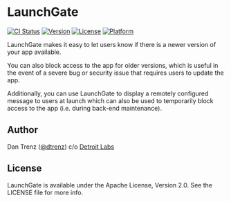 # LaunchGate

[![CI Status](http://img.shields.io/travis/dtrenz/LaunchGate.svg?style=flat)](https://travis-ci.org/detroit-labs/LaunchGate)
[![Version](https://img.shields.io/cocoapods/v/LaunchGate.svg?style=flat)](http://cocoapods.org/pods/LaunchGate)
[![License](https://img.shields.io/cocoapods/l/LaunchGate.svg?style=flat)](http://cocoapods.org/pods/LaunchGate)
[![Platform](https://img.shields.io/cocoapods/p/LaunchGate.svg?style=flat)](http://cocoapods.org/pods/LaunchGate)

LaunchGate makes it easy to let users know if there is a newer version of your
app available.

You can also block access to the app for older versions, which is useful in the
event of a severe bug or security issue that requires users to update the app.

Additionally, you can use LaunchGate to display a remotely configured message to
users at launch which can also be used to temporarily block access to the app
(i.e. during back-end maintenance).

## Author

Dan Trenz ([@dtrenz](http://www.twitter.com/dtrenz)) c/o [Detroit Labs](http://www.detroitlabs.com)

## License

LaunchGate is available under the Apache License, Version 2.0. See the LICENSE file for more info.
